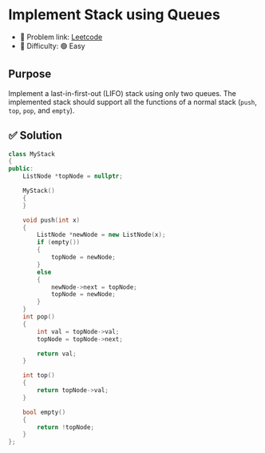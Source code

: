 # Implement Stack using Queues

- 🧩 Problem link: [Leetcode](https://leetcode.com/problems/implement-stack-using-queues/description/)
- 🚦 Difficulty: 🟢 Easy

## Purpose

Implement a last-in-first-out (LIFO) stack using only two queues. The implemented stack should support all the functions of a normal stack (`push`, `top`, `pop`, and `empty`).

## ✅ Solution

```cpp
class MyStack
{
public:
    ListNode *topNode = nullptr;

    MyStack()
    {
    }

    void push(int x)
    {
        ListNode *newNode = new ListNode(x);
        if (empty())
        {
            topNode = newNode;
        }
        else
        {
            newNode->next = topNode;
            topNode = newNode;
        }
    }
    int pop()
    {
        int val = topNode->val;
        topNode = topNode->next;

        return val;
    }

    int top()
    {
        return topNode->val;
    }

    bool empty()
    {
        return !topNode;
    }
};
```
